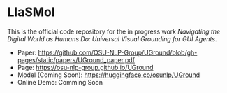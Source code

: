 # LlaSMol
This is the official code repository for the in progress work *Navigating the Digital World as Humans Do: Universal Visual Grounding for GUI Agents*.

- Paper: https://github.com/OSU-NLP-Group/UGround/blob/gh-pages/static/papers/UGround_paper.pdf
- Page: https://osu-nlp-group.github.io/UGround
- Model (Coming Soon): https://huggingface.co/osunlp/UGround
- Online Demo: Comming Soon
